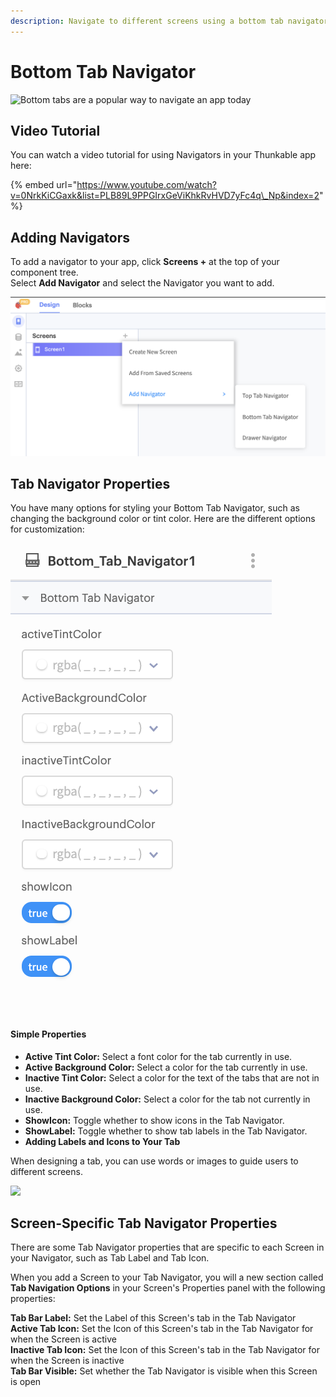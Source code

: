 ```yaml
---
description: Navigate to different screens using a bottom tab navigator.
---
```


# Bottom Tab Navigator

![Bottom tabs are a popular way to navigate an app today](.gitbook/assets/thunkable-docs-exhibits-81.png)

## Video Tutorial

You can watch a video tutorial for using Navigators in your Thunkable app here:

{% embed url="https://www.youtube.com/watch?v=0NrkKiCGaxk&list=PLB89L9PPGIrxGeViKhkRvHVD7yFc4q\_Np&index=2" %}

## Adding Navigators

To add a navigator to your app, click **Screens +** at the top of your component tree.   
Select **Add Navigator** and select the Navigator you want to add.

![](.gitbook/assets/screen-shot-2021-04-08-at-5.06.23-pm.png)

## Tab Navigator Properties

You have many options for styling your Bottom Tab Navigator, such as changing the background color or tint color. Here are the different options for customization:

![](.gitbook/assets/screen-shot-2021-04-12-at-7.58.52-am.png)

#### **Simple Properties**

* **Active Tint Color:** Select a font color for the tab currently in use.
* **Active Background Color:** Select a color for the tab currently in use.
* **Inactive Tint Color:** Select a color for the text of the tabs that are not in use. 
* **Inactive Background Color:** Select a color for the tab not currently in use.
* **ShowIcon:** Toggle whether to show icons in the Tab Navigator.
* **ShowLabel:** Toggle whether to show tab labels in the Tab Navigator.
* **Adding Labels and Icons to Your Tab**

When designing a tab, you can use words or images to guide users to different screens.  


![](https://lh5.googleusercontent.com/h0kkdAtk9f7SiMk54GMf_rcdzBGMRc5MtbaH83mNWHM-L7fno9QV3rp_-N1ssiZiHnH2j2yQPGcSqVnv3mJCbBsxdWWLnvub0ns6jk29Aj9FSM2GSlovKQOX1GkpZpGfpinTTY25)

## Screen-Specific Tab Navigator Properties

There are some Tab Navigator properties that are specific to each Screen in your Navigator, such as Tab Label and Tab Icon.

When you add a Screen to your Tab Navigator, you will a new section called **Tab Navigation Options** in your Screen's Properties panel with the following properties:

**Tab Bar Label:** Set the Label of this Screen's tab in the Tab Navigator  
**Active Tab Icon:** Set the Icon of this Screen's tab in the Tab Navigator for when the Screen is active  
**Inactive Tab Icon:** Set the Icon of this Screen's tab in the Tab Navigator for when the Screen is inactive  
**Tab Bar Visible:** Set whether the Tab Navigator is visible when this Screen is open

